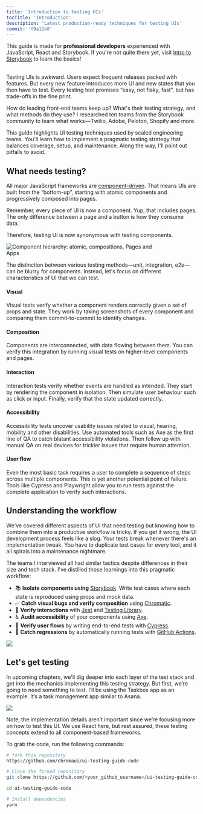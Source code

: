 ```yaml
---
title: 'Introduction to testing UIs'
tocTitle: 'Introduction'
description: 'Latest production-ready techniques for testing UIs'
commit: 'f9a12b8'
---
```


<div class="aside">This guide is made for <b>professional developers</b> experienced with JavaScript, React and Storybook. If you're not quite there yet, visit <a href="/intro-to-storybook">Intro to Storybook</a> to learn the basics!
</div>

<br/>

Testing UIs is awkward. Users expect frequent releases packed with features. But every new feature introduces more UI and new states that you then have to test. Every testing tool promises “easy, not flaky, fast”, but has trade-offs in the fine print.

How do leading front-end teams keep up? What's their testing strategy, and what methods do they use? I researched ten teams from the Storybook community to learn what works — Twilio, Adobe, Peloton, Shopify and more.

This guide highlights UI testing techniques used by scaled engineering teams. You'll learn how to implement a pragmatic testing strategy that balances coverage, setup, and maintenance. Along the way, I'll point out pitfalls to avoid.

## What needs testing?

All major JavaScript frameworks are [component-driven](https://www.componentdriven.org/). That means UIs are built from the “bottom-up”, starting with atomic components and progressively composed into pages.

Remember, every piece of UI is now a component. Yup, that includes pages. The only difference between a page and a button is how they consume data.

Therefore, testing UI is now synonymous with testing components.

<img style="max-width: 400px;" src="/ui-testing-handbook/component-testing.gif" alt="Component hierarchy: atomic, compositions, Pages and Apps" />

The distinction between various testing methods—unit, integration, e2e—can be blurry for components. Instead, let's focus on different characteristics of UI that we can test.

#### Visual

Visual tests verify whether a component renders correctly given a set of props and state. They work by taking screenshots of every component and comparing them commit-to-commit to identify changes.

#### Composition

Components are interconnected, with data flowing between them. You can verify this integration by running visual tests on higher-level components and pages.

#### Interaction

Interaction tests verify whether events are handled as intended. They start by rendering the component in isolation. Then simulate user behaviour such as click or input. Finally, verify that the state updated correctly.

#### Accessibility

Accessibility tests uncover usability issues related to visual, hearing, mobility and other disabilities. Use automated tools such as Axe as the first line of QA to catch blatant accessibility violations. Then follow up with manual QA on real devices for trickier issues that require human attention.

#### User flow

Even the most basic task requires a user to complete a sequence of steps across multiple components. This is yet another potential point of failure. Tools like Cypress and Playwright allow you to run tests against the complete application to verify such interactions.

## Understanding the workflow

We've covered different aspects of UI that need testing but knowing how to combine them into a productive workflow is tricky. If you get it wrong, the UI development process feels like a slog. Your tests break whenever there's an implementation tweak. You have to duplicate test cases for every tool, and it all spirals into a maintenance nightmare.

The teams I interviewed all had similar tactics despite differences in their size and tech stack. I've distilled those learnings into this pragmatic workflow:

- 📚 **Isolate components using** [Storybook](http://storybook.js.org/). Write test cases where each state is reproduced using props and mock data.
- ✅ **Catch visual bugs and verify composition** using [Chromatic](https://www.chromatic.com/).
- 🐙 **Verify interactions** with [Jest](https://jestjs.io/) and [Testing Library](https://testing-library.com/).
- ♿️ **Audit accessibility** of your components using [Axe](https://www.deque.com/axe/).
- 🔄 **Verify user flows** by writing end-to-end tests with [Cypress](https://www.cypress.io/).
- 🚥 **Catch regressions** by automatically running tests with [GitHub Actions](https://github.com/features/actions).

![](/ui-testing-handbook/ui-testing-workflow.png)

## Let's get testing

In upcoming chapters, we'll dig deeper into each layer of the test stack and get into the mechanics implementing this testing strategy. But first, we’re going to need something to test. I’ll be using the Taskbox app as an example. It’s a task management app similar to Asana.

![](/ui-testing-handbook/taskbox.png)

Note, the implementation details aren’t important since we’re focusing more on how to test this UI. We use React here, but rest assured, these testing concepts extend to all component-based frameworks.

To grab the code, run the following commands:

```sh
# fork this repository 
https://github.com/chromaui/ui-testing-guide-code

# Clone the forked repository
git clone https://github.com/<your_github_username>/ui-testing-guide-code

cd ui-testing-guide-code

# Install dependencies
yarn
```
